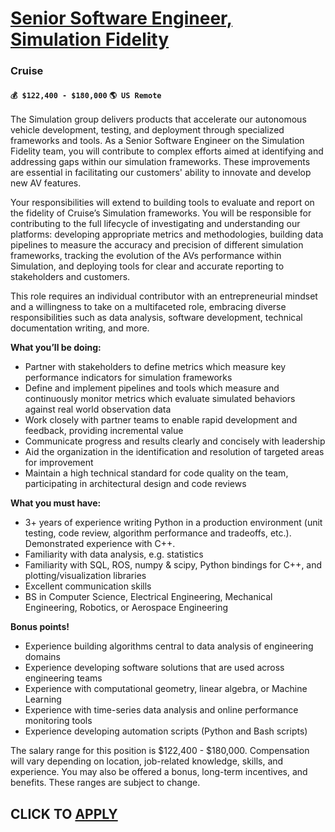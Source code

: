 # [Senior Software Engineer, Simulation Fidelity](https://www.remotewlb.com/apply/senior-software-engineer-simulation-fidelity)  
### Cruise  
#### `💰 $122,400 - $180,000` `🌎 US Remote`  

The Simulation group delivers products that accelerate our autonomous vehicle development, testing, and deployment through specialized frameworks and tools. As a Senior Software Engineer on the Simulation Fidelity team, you will contribute to complex efforts aimed at identifying and addressing gaps within our simulation frameworks. These improvements are essential in facilitating our customers' ability to innovate and develop new AV features.

Your responsibilities will extend to building tools to evaluate and report on the fidelity of Cruise’s Simulation frameworks. You will be responsible for contributing to the full lifecycle of investigating and understanding our platforms: developing appropriate metrics and methodologies, building data pipelines to measure the accuracy and precision of different simulation frameworks, tracking the evolution of the AVs performance within Simulation, and deploying tools for clear and accurate reporting to stakeholders and customers.

This role requires an individual contributor with an entrepreneurial mindset and a willingness to take on a multifaceted role, embracing diverse responsibilities such as data analysis, software development, technical documentation writing, and more.

**What you’ll be doing:**

  * Partner with stakeholders to define metrics which measure key performance indicators for simulation frameworks
  * Define and implement pipelines and tools which measure and continuously monitor metrics which evaluate simulated behaviors against real world observation data
  * Work closely with partner teams to enable rapid development and feedback, providing incremental value
  * Communicate progress and results clearly and concisely with leadership
  * Aid the organization in the identification and resolution of targeted areas for improvement
  * Maintain a high technical standard for code quality on the team, participating in architectural design and code reviews

**What you must have:**

  * 3+ years of experience writing Python in a production environment (unit testing, code review, algorithm performance and tradeoffs, etc.). Demonstrated experience with C++.
  * Familiarity with data analysis, e.g. statistics
  * Familiarity with SQL, ROS, numpy & scipy, Python bindings for C++, and plotting/visualization libraries
  * Excellent communication skills
  * BS in Computer Science, Electrical Engineering, Mechanical Engineering, Robotics, or Aerospace Engineering

**Bonus points!**

  * Experience building algorithms central to data analysis of engineering domains 
  * Experience developing software solutions that are used across engineering teams
  * Experience with computational geometry, linear algebra, or Machine Learning
  * Experience with time-series data analysis and online performance monitoring tools
  * Experience developing automation scripts (Python and Bash scripts)

The salary range for this position is $122,400 - $180,000. Compensation will vary depending on location, job-related knowledge, skills, and experience. You may also be offered a bonus, long-term incentives, and benefits. These ranges are subject to change.

  
## CLICK TO [APPLY](https://www.remotewlb.com/apply/senior-software-engineer-simulation-fidelity)

